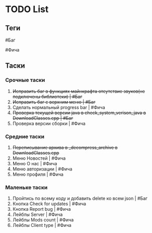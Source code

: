 ﻿# TODO List

## Теги

#Баг

#Фича

## Таски

### Срочные таски

1. ~~Исправить баг в функциях майнкрафта отсутствие звуков(не подключены библиотеки) | #Баг~~
2. ~~Исправить баг с верхним меню | #Баг~~
3. Сделать нормальный progress bar | #Фича
4. ~~Проверка текущей версии java в check_system_verison_java в DownloadClasses.cpp | #Баг~~
5. Проверка версии сборки | #Фича

### Средние таски

1. ~~Переписывание архива в _decompress_archive в DownloadClasses.cpp~~
2. Меню Новостей | #Фича
3. Меню О нас | #Фича
4. Меню авторизации | #Фича
5. Меню профиля | #Фича

### Маленьке таски

1. Пройтись по всему коду и добавить delete ко всем json | #Баг
2. Кнопка Check for updates | #Фича
3. Кнопка Report bug | #Фича
4. Лейблы Server | #Фича
5. Лейблы Mods count | #Фича
6. Лейблы Client type | #Фича